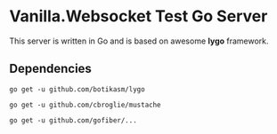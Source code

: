 # Vanilla.Websocket Test Go Server

This server is written in Go and is based on awesome **lygo** framework. 

## Dependencies
`go get -u github.com/botikasm/lygo`

`go get -u github.com/cbroglie/mustache`

`go get -u github.com/gofiber/...`